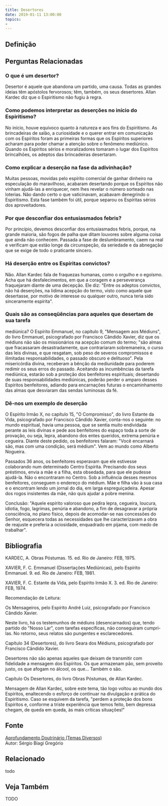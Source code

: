 ```yaml
---
title: Desertores
date: 2019-01-11 13:00:00
topics: 
- 
---
```


## Definição


## Perguntas Relacionadas

### O que é um desertor?
Desertor é aquele que abandona um partido, uma causa. Todas as grandes
ideias têm apóstolos fervorosos; têm, também, os seus desertores. Allan
Kardec diz que o Espiritismo não fugiu à regra.

### Como podemos interpretar as deserções no início do Espiritismo?
No início, houve equívoco quanto à natureza e aos fins do Espiritismo.
As brincadeiras de salão, a curiosidade e o querer entrar em comunicação
com os Espíritos foram as primeiras formas que os Espíritos superiores
acharam para poder chamar a atenção sobre o fenômeno mediúnico. Quando
os Espíritos sérios e moralizadores tomaram o lugar dos Espíritos
brincalhões, os adeptos das brincadeiras desertaram.

### Como explicar a deserção na fase da adivinhação?
Muitas pessoas, movidas pelo espírito comercial de ganhar dinheiro na
especulação do maravilhoso, acabaram desertando porque os Espíritos não
vinham ajudá-las a enriquecer, nem lhes revelar o número sorteado nas
loterias. Não dando certo o que vaticinavam, acabavam denegrindo o
Espiritismo. Esta fase também foi útil, porque separou os Espíritas
sérios dos aproveitadores.

### Por que desconfiar dos entusiasmados febris?
Por princípio, devemos desconfiar dos entusiasmados febris, porque, na
grande maioria, são fogos de palha que ditam louvores sobre alguma coisa
que ainda não conhecem. Passada a fase de deslumbramento, caem na real e
verificam que estão longe da circunspeção, da seriedade e da abnegação
que se exige de todo o praticante sincero.

### Há deserção entre os Espíritas convictos?
Não. Allan Kardec fala de fraquezas humanas, como o orgulho e o egoísmo.
Acha que há desfalecimentos, em que a coragem e a perseverança
fraquejaram diante de uma decepção. Ele diz: "Entre os adeptos
convictos, não há deserções, na lídima acepção do termo, visto como
aquele que desertasse, por motivo de interesse ou qualquer outro, nunca
teria sido sinceramente espírita".

### Quais são as conseqüências para aqueles que desertam de sua tarefa
mediúnica?
O Espírito Emmanuel, no capítulo 9, "Mensagem aos Médiuns", do livro
Emmanuel, psicografado por Francisco Cândido Xavier, diz que os
médiuns não são os missionários na acepção comum do termo; "são almas
que fracassaram desastradamente, que contrariaram sobremaneira, o curso
das leis divinas, e que resgatam, sob peso de severos compromissos e
ilimitadas responsabilidades, o passado obscuro e delituoso". Pela
misericórdia divina, receberam a bênção da mediunidade para poderem
redimir os seus erros do passado. Aceitando as incumbências da tarefa
mediúnica, estarão sob a proteção dos benfeitores espirituais;
desertando de suas responsabilidades mediúnicas, poderão perder o amparo
desses Espíritos benfeitores, adiando para encarnações futuras o
encaminhamento das almas que desviaram das sendas luminosas da fé.

### Dê-nos um exemplo de deserção

O Espírito Irmão X, no capítulo 15, "O Compromisso", do livro Estante
da Vida, psicografado por Francisco Cândido Xavier, conta-nos o
seguinte: no mundo espiritual, havia uma pessoa, que se sentia muito
endividada perante as leis divinas e pede aos benfeitores do espaço toda
a sorte de provação, ou seja, lepra, abandono dos entes queridos,
extrema penúria e cegueira. Diante deste pedido, os benfeitores falaram:
"Você encarnará são, mas com uma condição, será médium". Vem ao mundo
como Alberto Nogueira.

Passados 36 anos, os benfeitores esperavam que ele estivesse colaborando
num determinado Centro Espírita. Precisando dos seus préstimos, envia a
mãe e a filha, esta obsedada, para que ele pudesse ajudá-la. Não o
encontraram no Centro. Sob a influência desses mesmos benfeitores,
conseguem o endereço do médium. Mãe e filha vão à sua casa e o encontram
lendo um jornal do dia, em larga espreguiçadeira. Apesar dos rogos
insistentes da mãe, não quis ajudar a pobre menina.

Conclusão: "Aquele espírito valoroso que pedira lepra, cegueira,
loucura, idiotia, fogo, lagrimas, penúria e abandono, a fim de
desagravar a própria consciência, no plano físico, depois de acomodar-se
nas concessões do Senhor, esquecera todas as necessidades que lhe
caracterizavam a obra de reajuste e preferia a ociosidade, enquadrado em
pijama, com medo de trabalhar".







## Bibliografia

KARDEC, A. Obras Póstumas. 15. ed. Rio de Janeiro: FEB, 1975.

XAVIER, F. C. Emmanuel (Dissertações Mediúnicas), pelo Espírito
Emmanuel. 9. ed. Rio de Janeiro: FEB, 1981.

XAVIER, F. C. Estante da Vida, pelo Espírito Irmão X. 3. ed. Rio de
Janeiro: FEB, 1974.

Recomendação de Leitura:

Os Mensageiros, pelo Espírito André Luiz, psicografado por Francisco
Cândido Xavier.

Neste livro, há os testemunhos de médiuns (desencarnados) que, tendo
partido do "Nosso Lar", com tarefas específicas, não conseguiram
cumpri-las. No retorno, seus relatos são pungentes e esclarecedores.

Capítulo 34 (Desertores), do livro Seara dos Médiuns, psicografado
por Francisco Cândido Xavier.

Desertores não são apenas aqueles que deixam de transmitir com
fidelidade a mensagem dos Espíritos. Os que armazenam pão, sem proveito
justo, os que afogam no álcool, os que... Também o são.

Capítulo Os Desertores, do livro Obras Póstumas, de Allan Kardec.

Mensagem de Allan Kardec, sobre este tema, tão logo voltou ao mundo dos
Espíritos, enaltecendo o esforço de continuar na divulgação e prática do
Espiritismo. Caso se esquivem da tarefa, "perdem a proteção dos bons
Espíritos e, conforme a triste experiência que temos feito, bem depressa
chegam, de queda em queda, às mais críticas situações!"

## Fonte
[Aprofundamento Doutrinário (Temas Diversos)](https://sites.google.com/view/aprofundamentodoutrinario/desertores)  
Autor: Sérgio Biagi Gregório



## Relacionado
todo

## Veja Também
TODO


